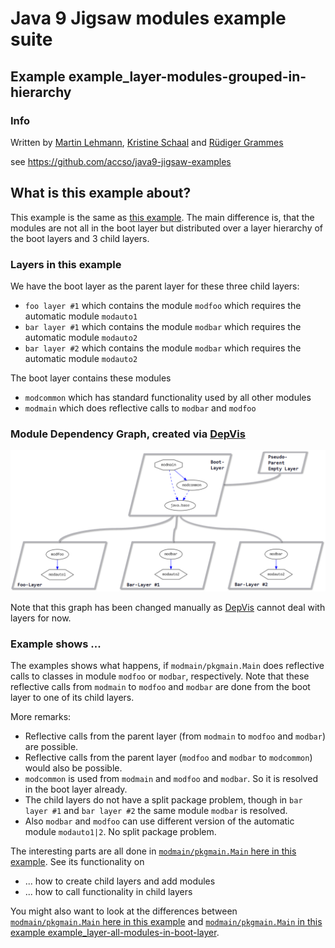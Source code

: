 ﻿# Java 9 Jigsaw modules example suite
## Example example_layer-modules-grouped-in-hierarchy

### Info
Written by [Martin Lehmann](https://github.com/mrtnlhmnn), [Kristine Schaal](https://github.com/kristines) and [Rüdiger Grammes](https://github.com/rgrammes) 

see https://github.com/accso/java9-jigsaw-examples

## What is this example about?
This example is the same as [this example](https://github.com/accso/java9-jigsaw-examples/tree/master/jigsaw-examples/example_layer-modules-all-in-boot-layer).
The main difference is, that the modules are not all in the boot layer but distributed over a layer hierarchy of the boot layers and 3 child layers.

### Layers in this example
We have the boot layer as the parent layer for these three child layers:
- `foo layer #1` which contains the module `modfoo` which requires the automatic module `modauto1`
- `bar layer #1` which contains the module `modbar` which requires the automatic module `modauto2`
- `bar layer #2` which contains the module `modbar` which requires the automatic module `modauto2`

The boot layer contains these modules
- `modcommon` which has standard functionality used by all other modules
- `modmain` which does reflective calls to `modbar` and `modfoo`

### Module Dependency Graph, created via [DepVis](https://github.com/accso/java9-jigsaw-depvis)
![Example's Module Dependency Graph](moduledependencies.png) 

Note that this graph has been changed manually as [DepVis](https://github.com/accso/java9-jigsaw-depvis) cannot deal with layers for now.

### Example shows ...
The examples shows what happens, if `modmain/pkgmain.Main` does reflective calls to classes in module `modfoo` or `modbar`, respectively.
Note that these reflective calls from `modmain` to `modfoo` and `modbar` are done from the boot layer to one of its child layers.

More remarks:
- Reflective calls from the parent layer (from `modmain` to `modfoo` and `modbar`) are possible.
- Reflective calls from the parent layer (`modfoo` and `modbar` to `modcommon`) would also be possible.
- `modcommon` is used from `modmain` and `modfoo` and `modbar`. So it is resolved in the boot layer already.
- The child layers do not have a split package problem, though in `bar layer #1` and `bar layer #2` the same module `modbar` is resolved.
- Also `modbar` and `modfoo` can use different version of the automatic module `modauto1|2`. No split package problem.

The interesting parts are all done in [`modmain/pkgmain.Main` here in this example](src/modmain/pkgmain/Main.java). See its functionality on
- ... how to create child layers and add modules
- ... how to call functionality in child layers

You might also want to look at the differences between [`modmain/pkgmain.Main` here in this example](src/modmain/pkgmain/Main.java) and
[`modmain/pkgmain.Main` in this example example_layer-all-modules-in-boot-layer](https://github.com/accso/java9-jigsaw-examples/blob/master/jigsaw-examples/example_layer-modules-all-in-boot-layer/src/modmain/pkgmain/Main.java).
